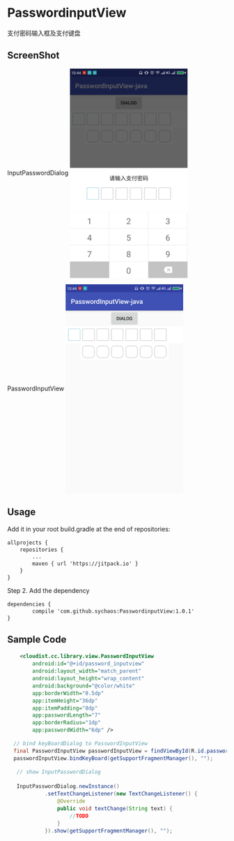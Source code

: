 # PasswordinputView
支付密码输入框及支付键盘
## ScreenShot
InputPasswordDialog
<img src="display/Screenshot_1.png" width = "270" height = "480" alt="InputPasswordDialog" align=center />

PasswordInputView
<img src="display/Screenshot_2.png" width = "270" height = "480" alt="PasswordInputView" align=center />

## Usage

Add it in your root build.gradle at the end of repositories:

	allprojects {
		repositories {
			...
			maven { url 'https://jitpack.io' }
		}
	}

Step 2. Add the dependency

	dependencies {
	        compile 'com.github.sychaos:PasswordinputView:1.0.1'
	}


## Sample Code
```xml
    <cloudist.cc.library.view.PasswordInputView
        android:id="@+id/password_inputview"
        android:layout_width="match_parent"
        android:layout_height="wrap_content"
        android:background="@color/white"
        app:borderWidth="0.5dp"
        app:itemHeight="36dp"
        app:itemPadding="8dp"
        app:passwordLength="7"
        app:borderRadius="1dp"
        app:passwordWidth="6dp" />
```

```Java
  // bind keyBoardDialog to PasswordInputView
  final PasswordInputView passwordInputView = findViewById(R.id.password_inputview);
  passwordInputView.bindKeyBoard(getSupportFragmentManager(), "");
```

```Java
   // show InputPasswordDialog

   InputPasswordDialog.newInstance()
            .setTextChangeListener(new TextChangeListener() {
                @Override
                public void textChange(String text) {
                    //TODO
                }
            }).show(getSupportFragmentManager(), "");
```
